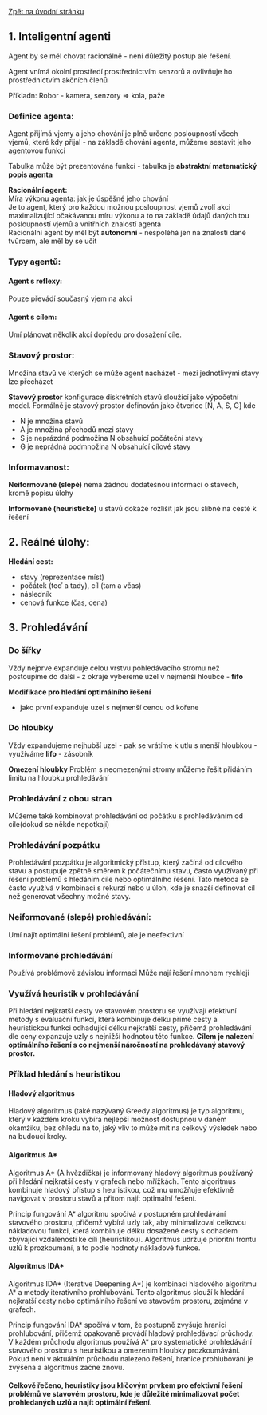 [Zpět na úvodní stránku](../README.md)

## 1. Inteligentní agenti

Agent by se měl chovat racionálně - není důležitý postup ale řešení.

Agent vnímá okolní prostředí prostřednictvím senzorů a ovlivňuje ho prostřednictvím akčních členů

Příkladn: Robor - kamera, senzory => kola, paže

### Definice agenta: 

Agent přijímá vjemy a jeho chování je plně určeno posloupností všech vjemů, které kdy přijal - na základě chování agenta, můžeme sestavit jeho agentovou funkci

Tabulka může být prezentována funkcí - tabulka je **abstraktní matematický popis agenta**

**Racionální agent:**  
Míra výkonu agenta: jak je úspěšné jeho chování  
Je to agent, který pro každou možnou posloupnost vjemů zvolí akci maximalizující očakávanou míru výkonu a to na základě údajů daných tou posloupností vjemů a vnitřních znalostí agenta  
Racionální agent by měl být **autonomní** - nespoléhá jen na znalosti dané tvůrcem, ale měl by se učit

### Typy agentů:

#### Agent s reflexy: 
Pouze převádí současný vjem na akci

#### Agent s cílem: 
Umí plánovat několik akcí dopředu pro dosažení cíle.

### Stavový prostor:
Množina stavů ve kterých se může agent nacházet - mezi jednotlivými stavy lze přecházet

**Stavový prostor** konfigurace diskrétních stavů sloužící jako výpočetní model. Formálně je stavový prostor definován jako čtverice [N, A, S, G] kde
- N je množina stavů
- A je množina přechodů mezi stavy
- S je neprázdná podmožina N obsahuící počáteční stavy
- G je neprádná podmnožina N obsahuící cílové stavy

### Informavanost:
 **Neiformované (slepé)** nemá žádnou dodatešnou informaci o stavech, kromě popisu úlohy

 **Informované (heuristické)** u stavů dokáže rozlišit jak jsou slibné na cestě k řešení

 ## 2. Reálné úlohy:
 **Hledání cest:**
 - stavy (reprezentace míst)
 - počátek (teď a tady), cíl (tam a včas)
 - následník
 - cenová funkce (čas, cena)

 ## 3. Prohledávání

 ### Do šířky
 Vždy nejprve expanduje celou vrstvu pohledávacího stromu než postoupíme do další - z okraje vybereme uzel v nejmenší hloubce - **fifo**

 **Modifikace pro hledání optimálního řešení** 
 - jako první expanduje uzel s nejmenší cenou od kořene

 ### Do hloubky
 Vždy expandujeme nejhubší uzel - pak se vrátíme k utlu s menší hloubkou - využíváme **lifo** - zásobník

 **Omezení hloubky** Problém s neomezenými stromy můžeme řešit přidáním limitu na hloubku prohledávání

 ### Prohledávání z obou stran
 Můžeme také kombinovat prohledávání od počátku s prohledáváním od cíle(dokud se někde nepotkají)

 ### Prohledávání pozpátku
 Prohledávání pozpátku je algoritmický přístup, který začíná od cílového stavu a postupuje zpětně směrem k počátečnímu stavu, často využívaný při řešení problémů s hledáním cíle nebo optimálního řešení. Tato metoda se často využívá v kombinaci s rekurzí nebo u úloh, kde je snazší definovat cíl než generovat všechny možné stavy.

 ### Neiformované (slepé) prohledávání:
 Umí najít optimální řešení problémů, ale je neefektivní

 ### Informované prohledávání
 Používá problémově závislou informaci
 Může nají řešení mnohem rychleji

 ### Využívá heuristik v prohledávání
 Při hledání nejkratší cesty ve stavovém prostoru se využívají efektivní metody s evaluační funkcí, která kombinuje délku přímé cesty a heuristickou funkci odhadující délku nejkratší cesty, přičemž prohledávání dle ceny expanzuje uzly s nejnižší hodnotou této funkce. **Cílem je nalezení optimálního řešení s co nejmenší náročností na prohledávaný stavový prostor.**

 ### Příklad hledání s heuristikou

 #### Hladový algoritmus
 Hladový algoritmus (také nazývaný Greedy algoritmus) je typ algoritmu, který v každém kroku vybírá nejlepší možnost dostupnou v daném okamžiku, bez ohledu na to, jaký vliv to může mít na celkový výsledek nebo na budoucí kroky.

 #### Algoritmus A*

 Algoritmus A* (A hvězdička) je informovaný hladový algoritmus používaný při hledání nejkratší cesty v grafech nebo mřížkách. Tento algoritmus kombinuje hladový přístup s heuristikou, což mu umožňuje efektivně navigovat v prostoru stavů a přitom najít optimální řešení.

Princip fungování A* algoritmu spočívá v postupném prohledávání stavového prostoru, přičemž vybírá uzly tak, aby minimalizoval celkovou nákladovou funkci, která kombinuje délku dosažené cesty s odhadem zbývající vzdálenosti ke cíli (heuristikou). Algoritmus udržuje prioritní frontu uzlů k prozkoumání, a to podle hodnoty nákladové funkce.

#### Algoritmus IDA* 

Algoritmus IDA* (Iterative Deepening A*) je kombinací hladového algoritmu A* a metody iterativního prohlubování. Tento algoritmus slouží k hledání nejkratší cesty nebo optimálního řešení ve stavovém prostoru, zejména v grafech.

Princip fungování IDA* spočívá v tom, že postupně zvyšuje hranici prohlubování, přičemž opakovaně provádí hladový prohledávací průchody. V každém průchodu algoritmus používá A* pro systematické prohledávání stavového prostoru s heuristikou a omezením hloubky prozkoumávání. Pokud není v aktuálním průchodu nalezeno řešení, hranice prohlubování je zvýšena a algoritmus začne znovu.


#### Celkově řečeno, heuristiky jsou klíčovým prvkem pro efektivní řešení problémů ve stavovém prostoru, kde je důležité minimalizovat počet prohledaných uzlů a najít optimální řešení.
